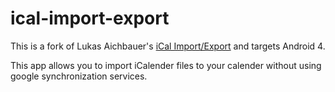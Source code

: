 ical-import-export
==================

This is a fork of Lukas Aichbauer's [iCal Import/Export](https://play.google.com/store/apps/details?id=at.aichbauer.ical&hl=en)
and targets Android 4.

This app allows you to import iCalender files to your calender without using google synchronization services. 
